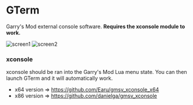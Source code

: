 # GTerm
Garry's Mod external console software. **Requires the xconsole module to work.**

![screen1](https://cdn.discordapp.com/attachments/296410226742263809/924415240949596240/unknown.png)
![screen2](https://i.imgur.com/N0VEKPM.png)

### xconsole
xconsole should be ran into the Garry's Mod Lua menu state. You can then launch GTerm and it will automatically work.

- x64 version => https://github.com/Earu/gmsv_xconsole_x64
- x86 version => https://github.com/danielga/gmsv_xconsole
